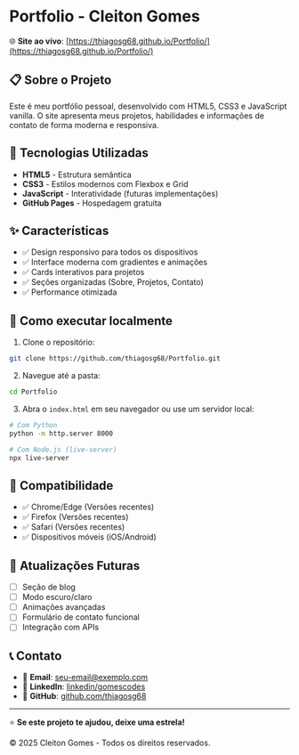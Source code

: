 # Portfolio - Cleiton Gomes

🌐 **Site ao vivo**: [https://thiagosg68.github.io/Portfolio/](https://thiagosg68.github.io/Portfolio/)

## 📋 Sobre o Projeto

Este é meu portfólio pessoal, desenvolvido com HTML5, CSS3 e JavaScript vanilla. O site apresenta meus projetos, habilidades e informações de contato de forma moderna e responsiva.

## 🚀 Tecnologias Utilizadas

- **HTML5** - Estrutura semântica
- **CSS3** - Estilos modernos com Flexbox e Grid
- **JavaScript** - Interatividade (futuras implementações)
- **GitHub Pages** - Hospedagem gratuita

## ✨ Características

- ✅ Design responsivo para todos os dispositivos
- ✅ Interface moderna com gradientes e animações
- ✅ Cards interativos para projetos
- ✅ Seções organizadas (Sobre, Projetos, Contato)
- ✅ Performance otimizada

## 🔧 Como executar localmente

1. Clone o repositório:
```bash
git clone https://github.com/thiagosg68/Portfolio.git
```

2. Navegue até a pasta:
```bash
cd Portfolio
```

3. Abra o `index.html` em seu navegador ou use um servidor local:
```bash
# Com Python
python -m http.server 8000

# Com Node.js (live-server)
npx live-server
```

## 📱 Compatibilidade

- ✅ Chrome/Edge (Versões recentes)
- ✅ Firefox (Versões recentes)  
- ✅ Safari (Versões recentes)
- ✅ Dispositivos móveis (iOS/Android)

## 🔄 Atualizações Futuras

- [ ] Seção de blog
- [ ] Modo escuro/claro
- [ ] Animações avançadas
- [ ] Formulário de contato funcional
- [ ] Integração com APIs

## 📞 Contato

- 📧 **Email**: [seu-email@exemplo.com](mailto:seu-email@exemplo.com)
- 💼 **LinkedIn**: [linkedin/gomescodes](https://www.linkedin.com/in/cleiton-dos-santos-gomes-259a882aa)
- 🐙 **GitHub**: [github.com/thiagosg68](https://github.com/thiagosg68)

---

⭐ **Se este projeto te ajudou, deixe uma estrela!**

© 2025 Cleiton Gomes - Todos os direitos reservados.

